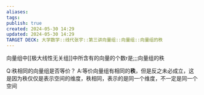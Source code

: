 ```yaml
---
aliases: 
tags: 
publish: true
created: 2024-05-30 14:29
updated: 2024-05-30 14:29
TARGET DECK: 大学数学::线代张宇::第三讲向量组::向量组::向量组的秩
---
```

向量组中[[极大线性无关组]]中所含有的向量的个数r是;;;向量组的秩 


Q:秩相同的向量组是否等价？
A:等价向量组有相同的**秩**，但是反之未必成立，这是因为秩仅仅是表示空间的维度，秩相同，表示的是同一个维度，不一定是同一个空间
